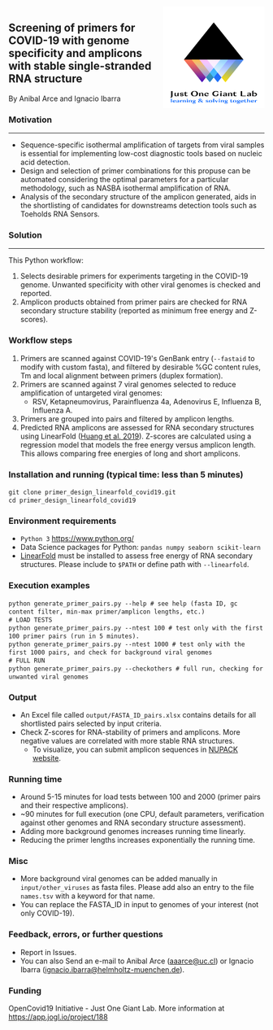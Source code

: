 <img src="./about/jogl_logo.png" width="200px" height="200px" align="right">

## **Screening of primers for COVID-19 with genome specificity and amplicons with stable single-stranded RNA structure**
By Anibal Arce and Ignacio Ibarra

### Motivation
---------------------------------------------------------
- Sequence-specific isothermal amplification of targets from viral samples is essential for implementing low-cost diagnostic tools based on nucleic acid detection.
- Design and selection of primer combinations for this propuse can be automated considering the optimal parameters for a particular methodology, such as NASBA isothermal amplification of RNA.
- Analysis of the secondary structure of the amplicon generated, aids in the shortlisting of candidates for downstreams detection tools such as Toeholds RNA Sensors.

### Solution
----------------

This Python workflow:
1. Selects desirable primers for experiments targeting in the COVID-19 genome. Unwanted specificity with other viral genomes is checked and reported. 
2. Amplicon products obtained from primer pairs are checked for RNA secondary structure
stability (reported as minimum free energy and Z-scores).

### Workflow steps
1. Primers are scanned against COVID-19's GenBank entry (`--fastaid` to modify with custom fasta), 
and filtered by desirable %GC content rules, Tm and local alignment between primers (duplex formation).
2. Primers are scanned against 7 viral genomes selected to reduce amplification of untargeted viral genomes:
    - RSV, Ketapneumovirus, Parainfluenza 4a, Adenovirus E, Influenza B, Influenza A.
3. Primers are grouped into pairs and filtered by amplicon lengths.
4. Predicted RNA amplicons are assessed for RNA secondary structures 
using LinearFold ([Huang et al. 2019](https://academic.oup.com/bioinformatics/article/35/14/i295/5529205)). 
Z-scores are calculated using a regression model that models the free energy versus amplicon length. This allows comparing free energies 
of long and short amplicons.

### Installation and running (typical time: less than 5 minutes)
```
git clone primer_design_linearfold_covid19.git
cd primer_design_linearfold_covid19
```

### Environment requirements
- `Python 3` https://www.python.org/
- Data Science packages for Python: `pandas numpy seaborn scikit-learn`
- [LinearFold](https://github.com/LinearFold/LinearFold) must be installed to assess free energy of RNA secondary structures.
Please include to `$PATH` or define path with `--linearfold`.

### Execution examples
```
python generate_primer_pairs.py --help # see help (fasta ID, gc content filter, min-max primer/amplicon lengths, etc.)
# LOAD TESTS
python generate_primer_pairs.py --ntest 100 # test only with the first 100 primer pairs (run in 5 minutes).
python generate_primer_pairs.py --ntest 1000 # test only with the first 1000 pairs, and check for background viral genomes
# FULL RUN
python generate_primer_pairs.py --checkothers # full run, checking for unwanted viral genomes
```

### Output
- An Excel file called `output/FASTA_ID_pairs.xlsx` contains details for all shortlisted pairs selected by input criteria.
- Check Z-scores for RNA-stability of primers and amplicons. More negative values are correlated with more stable RNA structures.
    - To visualize, you can submit amplicon sequences in [NUPACK website](http://www.nupack.org/partition/new). 

### Running time
- Around 5-15 minutes for load tests between 100 and 2000 (primer pairs and their respective amplicons).
- ~90 minutes for full execution (one CPU, default parameters, verification against other genomes and
RNA secondary structure assessment).
- Adding more background genomes increases running time linearly.
- Reducing the primer lengths increases exponentially the running time.

### Misc
- More background viral genomes can be added manually in `input/other_viruses` as fasta files. Please add also an entry to the file `names.tsv` with a keyword for that name.
- You can replace the FASTA_ID in input to genomes of your interest (not only COVID-19).

### Feedback, errors, or further questions
- Report in Issues.
- You can also Send an e-mail to Anibal Arce (aaarce@uc.cl) or Ignacio Ibarra (ignacio.ibarra@helmholtz-muenchen.de).

### Funding
OpenCovid19 Initiative - Just One Giant Lab.
More information at https://app.jogl.io/project/188
